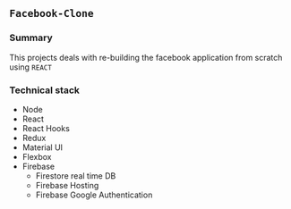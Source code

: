 ## **`Facebook-Clone`**

### Summary

This projects deals with re-building the facebook application from scratch using `REACT`

### Technical stack

- Node
- React
- React Hooks
- Redux
- Material UI
- Flexbox
- Firebase
  - Firestore real time DB
  - Firebase Hosting
  - Firebase Google Authentication

